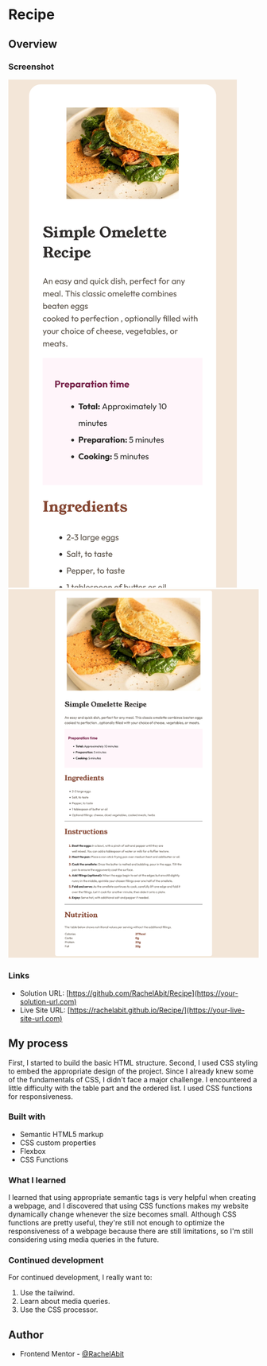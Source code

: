 # Recipe

## Overview

### Screenshot

![mobile-view](mobile-view.png)
![desktop-view](desktop-view.png)

### Links

- Solution URL: [https://github.com/RachelAbit/Recipe](https://your-solution-url.com)
- Live Site URL: [https://rachelabit.github.io/Recipe/](https://your-live-site-url.com)

## My process

First, I started to build the basic HTML structure. Second, I used CSS styling to embed the appropriate design of the project. Since I already knew some of the fundamentals of CSS, I didn't face a major challenge. I encountered a little difficulty with the table part and the ordered list. I used CSS functions for responsiveness.

### Built with

- Semantic HTML5 markup
- CSS custom properties
- Flexbox
- CSS Functions


### What I learned

I learned that using appropriate semantic tags is very helpful when creating a webpage, and I discovered that using CSS functions makes my website dynamically change whenever the size becomes small. Although CSS functions are pretty useful, they're still not enough to optimize the responsiveness of a webpage because there are still limitations, so I'm still considering using media queries in the future.

### Continued development

For continued development, I really want to:
1. Use the tailwind.
2. Learn about media queries.
3. Use the CSS processor.


## Author

- Frontend Mentor - [@RachelAbit](https://www.frontendmentor.io/profile/RachelAbit)

